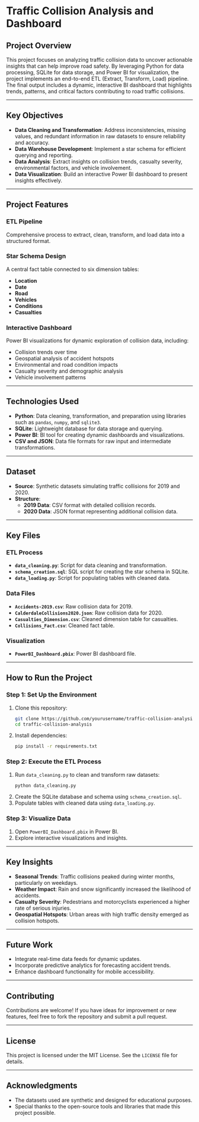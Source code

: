 # Traffic Collision Analysis and Dashboard

## Project Overview
This project focuses on analyzing traffic collision data to uncover actionable insights that can help improve road safety. By leveraging Python for data processing, SQLite for data storage, and Power BI for visualization, the project implements an end-to-end ETL (Extract, Transform, Load) pipeline. The final output includes a dynamic, interactive BI dashboard that highlights trends, patterns, and critical factors contributing to road traffic collisions.

---

## Key Objectives
- **Data Cleaning and Transformation**: Address inconsistencies, missing values, and redundant information in raw datasets to ensure reliability and accuracy.
- **Data Warehouse Development**: Implement a star schema for efficient querying and reporting.
- **Data Analysis**: Extract insights on collision trends, casualty severity, environmental factors, and vehicle involvement.
- **Data Visualization**: Build an interactive Power BI dashboard to present insights effectively.

---

## Project Features

### ETL Pipeline
Comprehensive process to extract, clean, transform, and load data into a structured format.

### Star Schema Design
A central fact table connected to six dimension tables:
- **Location**
- **Date**
- **Road**
- **Vehicles**
- **Conditions**
- **Casualties**

### Interactive Dashboard
Power BI visualizations for dynamic exploration of collision data, including:
- Collision trends over time
- Geospatial analysis of accident hotspots
- Environmental and road condition impacts
- Casualty severity and demographic analysis
- Vehicle involvement patterns

---

## Technologies Used
- **Python**: Data cleaning, transformation, and preparation using libraries such as `pandas`, `numpy`, and `sqlite3`.
- **SQLite**: Lightweight database for data storage and querying.
- **Power BI**: BI tool for creating dynamic dashboards and visualizations.
- **CSV and JSON**: Data file formats for raw input and intermediate transformations.

---

## Dataset
- **Source**: Synthetic datasets simulating traffic collisions for 2019 and 2020.
- **Structure**:
  - **2019 Data**: CSV format with detailed collision records.
  - **2020 Data**: JSON format representing additional collision data.

---

## Key Files

### ETL Process
- **`data_cleaning.py`**: Script for data cleaning and transformation.
- **`schema_creation.sql`**: SQL script for creating the star schema in SQLite.
- **`data_loading.py`**: Script for populating tables with cleaned data.

### Data Files
- **`Accidents-2019.csv`**: Raw collision data for 2019.
- **`CalderdaleCollisions2020.json`**: Raw collision data for 2020.
- **`Casualties_Dimension.csv`**: Cleaned dimension table for casualties.
- **`Collisions_Fact.csv`**: Cleaned fact table.

### Visualization
- **`PowerBI_Dashboard.pbix`**: Power BI dashboard file.

---

## How to Run the Project

### Step 1: Set Up the Environment
1. Clone this repository:
    ```bash
    git clone https://github.com/yourusername/traffic-collision-analysis.git
    cd traffic-collision-analysis
    ```
2. Install dependencies:
    ```bash
    pip install -r requirements.txt
    ```

### Step 2: Execute the ETL Process
1. Run `data_cleaning.py` to clean and transform raw datasets:
    ```bash
    python data_cleaning.py
    ```
2. Create the SQLite database and schema using `schema_creation.sql`.
3. Populate tables with cleaned data using `data_loading.py`.

### Step 3: Visualize Data
1. Open `PowerBI_Dashboard.pbix` in Power BI.
2. Explore interactive visualizations and insights.

---

## Key Insights
- **Seasonal Trends**: Traffic collisions peaked during winter months, particularly on weekdays.
- **Weather Impact**: Rain and snow significantly increased the likelihood of accidents.
- **Casualty Severity**: Pedestrians and motorcyclists experienced a higher rate of serious injuries.
- **Geospatial Hotspots**: Urban areas with high traffic density emerged as collision hotspots.

---

## Future Work
- Integrate real-time data feeds for dynamic updates.
- Incorporate predictive analytics for forecasting accident trends.
- Enhance dashboard functionality for mobile accessibility.

---

## Contributing
Contributions are welcome! If you have ideas for improvement or new features, feel free to fork the repository and submit a pull request.

---

## License
This project is licensed under the MIT License. See the `LICENSE` file for details.

---

## Acknowledgments
- The datasets used are synthetic and designed for educational purposes.
- Special thanks to the open-source tools and libraries that made this project possible.



